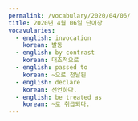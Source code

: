 ```yaml
---
permalink: /vocabulary/2020/04/06/
title: 2020년 4월 06일 단어장
vocavularies:
  - english: invocation
    korean: 발동
  - english: by contrast
    korean: 대조적으로
  - english: passed to
    korean: ~으로 전달된
  - english: declare
    korean: 선언하다.
  - english: be treated as
    korean: ~로 취급되다.
---
```

